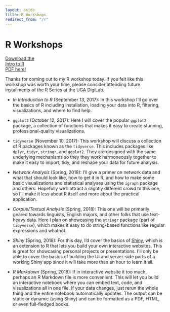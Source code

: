 ```yaml
---
layout: aside
title: R Workshops
redirect_from: "/r"
---
```


# R Workshops

<div class="biglink"><a href="/downloads/170912-intro-to-r-handout.pdf" title="download PDF" class="nodot">Download the <br />Intro to R<br/>PDF here!</a></div>

Thanks for coming out to my R workshop today. If you felt like this workshop was worth your time, please consider attending future installments of the R Series at the UGA DigiLab.

* *In Introduction to R* (September 13, 2017): In this workshop I'll go over the basics of R including installation, loading your data into R, filtering, visualizations, and where to find help.

* `ggplot2` (October 12, 2017): Here I will cover the popular `ggplot2` package, a collection of functions that makes it easy to create stunning, professional-quality visualizations.

* `tidyverse` (November 10, 2017): This workshop will discuss a collection of R packages known as the `tidyverse`. This includes packages like `dplyr`, `tidyr`, `stringr`, and `ggplot2`. They are designed with the same underlying mechanisms so they they work harmoneously together to make it easy to import, tidy, and reshape your data for future analysis.

* *Network Analysis* (Spring, 2018): I’ll give a primer on network data and what that should look like, how to get it in R, and how to make some basic visualizations and statistical analyses using the `igraph` package and others. Hopefully we’ll attract a slightly different crowd to this one, so I’ll make it less about R itself and more about the practical application.

* *Corpus/Textual Analysis* (Spring, 2018): This one will be primarily geared towards linguists, English majors, and other folks that use text-heavy data. Here I plan on showcasing the `stringr` package (part of `tidyverse`), which makes it easy to do string-based functions like regular expressions and whatnot.

* *Shiny* (Spring, 2018): For this day, I’d cover the basics of [Shiny](shiny.rstudio.com), which is an extension to R that lets you build your own interactive websites. This is great for showcasing personal projects or presentations. I'll only be able to cover the basics of building the UI and server-side parts of a working Shiny app since it will take more than an hour to learn it all.

* *R Markdown* (Spring, 2018): If in interactive website it too much, perhaps an R Markdown file is more convenient. This will let you build an interactive notebook where you can embed text, code, and visualizations all in one file. If your data changes, just rerun the whole thing and the entire notebook automatically updates. The output can be static or dynamic (using Shiny) and can be formatted as a PDF, HTML, or even full-fledged books.